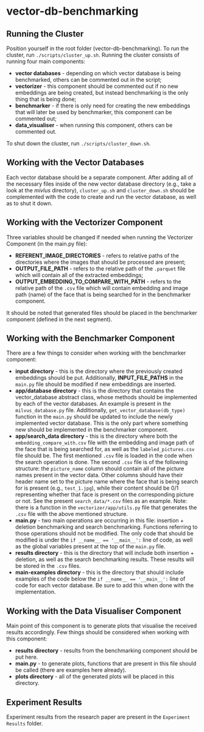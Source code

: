 # vector-db-benchmarking

## Running the Cluster

Position yourself in the root folder (vector-db-benchmarking).
To run the cluster, run ```./scripts/cluster_up.sh```.
Running the cluster consists of running four main components:
- <b>vector databases</b> - depending on which vector database is being benchmarked, others can be commented out in the script;
- <b>vectorizer</b> - this component should be commented out if no new embeddings are being created, but instead benchmarking is the only thing that is being done;
- <b>benchmarker</b> - if there is only need for creating the new embeddings that will later be used by benchmarker, this component can be commented out;
- <b>data_visualiser</b> - when running this component, others can be commented out.

To shut down the cluster, run ```./scripts/cluster_down.sh```.

## Working with the Vector Databases
Each vector database should be a separate component. After adding all of the necessary files inside of the new vector database directory (e.g., take a look at the  _mivlus_ directory), ```cluster_up.sh``` and ```cluster_down.sh``` should be complemented with the code to create and run the vector database, as well as to shut it down.

## Working with the Vectorizer Component
Three variables should be changed if needed when running the Vectorizer Component (in the main.py file):
- <b>REFERENT_IMAGE_DIRECTORIES</b> - refers to relative paths of the directories where the images that should be processed are present;
- <b>OUTPUT_FILE_PATH</b> - refers to the relative path of the ```.parquet``` file which will contain all of the extracted embeddings;
- <b>OUTPUT_EMBEDDING_TO_COMPARE_WITH_PATH</b> - refers to the relative path of the ```.csv``` file which will contain embedding and image path (name) of the face that is being searched for in the benchmarker component.

It should be noted that generated files should be placed in the benchmarker component (defined in the next segment).

## Working with the Benchmarker Component
There are a few things to consider when working with the benchmarker component:
- <b>input directory</b> - this is the directory where the previously created embeddings should be put. Additionally, <b>INPUT_FILE_PATHS</b> in the ```main.py``` file should be modified if new embeddings are inserted.
- <b>app/database directory</b> - this is the directory that contains the vector_database abstract class, whose methods should be implemented by each of the vector databases. An example is present in the ```milvus_database.py``` file. Additionally, ```get_vector_database(db_type)``` function in the ```main.py``` should be updated to include the newly implemented vector database. This is the only part where something new should be implemented in the benchmarker component.
- <b>app/search_data directory</b> - this is the directory where both the ```embedding_compare_with.csv``` file with the embedding and image path of the face that is being searched for, as well as the ```labeled_pictures.csv``` file should be. The first mentioned ```.csv``` file is loaded in the code when the search operation is done. The second ```.csv``` file is of the following structure: the ```picture_name``` column should contain all of the picture names present in the vector data. Other columns should have their header name set to the picture name where the face that is being search for is present (e.g., ```test_1.jpg```), while their content should be 0/1 representing whether that face is present on the corresponding picture or not. See the present ```search_data/*.csv``` files as an example. Note: there is a function in the ```vectorizer/app/utils.py``` file that generates the ```.csv``` file with the above mentioned structure.
- <b>main.py</b> - two main operations are occurring in this file: insertion + deletion benchmarking and search benchmarking. Functions referring to those operations should not be modified. The only code that should be modified is under the ```if __name__ == '__main__':``` line of code, as well as the global variables present at the top of the ```main.py``` file.
- <b>results directory</b> - this is the directory that will include both insertion + deletion, as well as the search benchmarking results. These results will be stored in the ```.csv``` files.
- <b>main-examples directory</b> - this is the directory that should include examples of the code below the ```if __name__ == '__main__':``` line of code for each vector database. Be sure to add this when done with the implementation.

## Working with the Data Visualiser Component
Main point of this component is to generate plots that visualise the received results accordingly. Few things should be considered when working with this component:
- <b>results directory</b> - results from the benchmarking component should be put here.
- <b>main.py</b> - to generate plots, functions that are present in this file should be called (there are examples here already).
- <b>plots directory</b> - all of the generated plots will be placed in this directory.

## Experiment Results
Experiment results from the research paper are present in the ```Experiment Results``` folder.